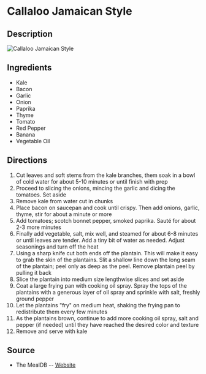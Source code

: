 # Callaloo Jamaican Style

## Description
![Callaloo Jamaican Style](https://www.themealdb.com/images/media/meals/ussyxw1515364536.jpg "Callaloo Jamaican Style")

## Ingredients
- Kale
- Bacon
- Garlic
- Onion
- Paprika
- Thyme
- Tomato
- Red Pepper
- Banana
- Vegetable Oil

## Directions
1. Cut leaves and soft stems from the kale branches, them soak in a bowl of cold water for about 5-10 minutes or until finish with prep
2. Proceed to slicing the onions, mincing the garlic and dicing the tomatoes. Set aside
3. Remove kale from water cut in chunks
4. Place bacon on saucepan and cook until crispy. Then add onions, garlic, thyme, stir for about a minute or more
5. Add tomatoes; scotch bonnet pepper, smoked paprika. Sauté for about 2-3 more minutes
6. Finally add vegetable, salt, mix well, and steamed for about 6-8 minutes or until leaves are tender. Add a tiny bit of water as needed. Adjust seasonings and turn off the heat
7. Using a sharp knife cut both ends off the plantain. This will make it easy to grab the skin of the plantains. Slit a shallow line down the long seam of the plantain; peel only as deep as the peel. Remove plantain peel by pulling it back
8. Slice the plantain into medium size lengthwise slices and set aside
9. Coat a large frying pan with cooking oil spray. Spray the tops of the plantains with a generous layer of oil spray and sprinkle with salt, freshly ground pepper
10. Let the plantains "fry" on medium heat, shaking the frying pan to redistribute them every few minutes
11. As the plantains brown, continue to add more cooking oil spray, salt and pepper (if needed) until they have reached the desired color and texture
12. Remove and serve with kale

## Source

- The MealDB -- [Website](https://themealdb.com/)
